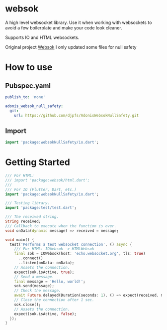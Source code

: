 # websok

A high level websocket library. Use it when working with websockets
to avoid a few boilerplate and make your code look cleaner.

Supports IO and HTML websockets.

Original project [Websok](https://github.com/ConsoleTVs/Websok)
I only updated some files for null safety

# How to use

## Pubspec.yaml

```yaml
publish_to: 'none'

adonis_websok_null_safety:
  git:
    url: https://github.com/djpfs/AdonisWebsokNullSafety.git
```

## Import

```dart
import 'package:websokNullSafety/io.dart';
```

# Getting Started

```dart
/// For HTML:
/// import 'package:websok/html.dart';
///
/// For IO (Flutter, Dart, etc.)
import 'package:websokNullSafety/io.dart';

/// Testing library.
import 'package:test/test.dart';

/// The received string.
String received;
/// Callback to execute when the function is over.
void onData(dynamic message) => received = message;

void main() {
  test('Performs a test websocket connection', () async {
    /// For HTML: IOWebsok -> HTMLWebsok
    final sok = IOWebsok(host: 'echo.websocket.org', tls: true)
      ..connect()
      ..listen(onData: onData);
    // Assets the connection.
    expect(sok.isActive, true);
    // Send a message.
    final message = 'Hello, world!';
    sok.send(message);
    // Check the message.
    await Future.delayed(Duration(seconds: 1), () => expect(received, message));
    // Close the connection after 1 sec.
    sok.close();
    // Assets the connection.
    expect(sok.isActive, false);
  });
}
```
